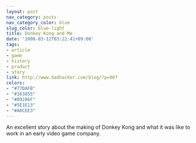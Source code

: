 ```yaml
---
layout: post
nav_category: posts
nav_category_color: blue
slug_color: blue-light
title: Donkey Kong and Me
date: '2008-03-12T03:22:41+09:00'
tags:
- article
- game
- history
- product
- story
link: http://www.dadhacker.com/blog/?p=987
colors:
- "#77DAFB"
- "#163855"
- "#89286F"
- "#5E1E13"
- "#A0CEE3"
---
```


<p>An excellent story about the making of Donkey Kong and what it was like to work in an early video game company. </p>
